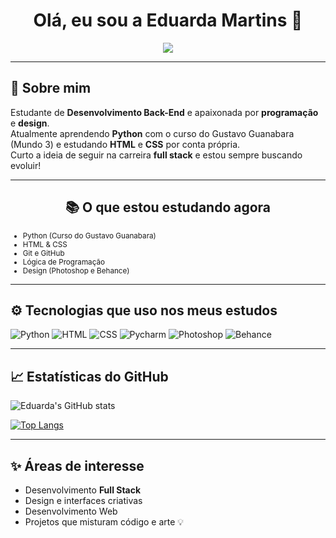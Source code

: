 <!-- Banner de fundo -->


<h1 align="center">Olá, eu sou a Eduarda Martins 👋</h1>

<p align="center">
  <a href="https://www.instagram.com/duardamarrtins">
    <img src="https://img.shields.io/badge/Instagram-%23E4405F.svg?style=for-the-badge&logo=Instagram&logoColor=white" />
  </a>
</p>

---

## 🚀 Sobre mim

Estudante de **Desenvolvimento Back-End** e apaixonada por **programação** e **design**.  
Atualmente aprendendo **Python** com o curso do Gustavo Guanabara (Mundo 3) e estudando **HTML** e **CSS** por conta própria.  
Curto a ideia de seguir na carreira **full stack** e estou sempre buscando evoluir!

---

<h2 align="center">📚 O que estou estudando agora</h2>

<small>

- Python (Curso do Gustavo Guanabara)  
- HTML & CSS  
- Git e GitHub  
- Lógica de Programação  
- Design (Photoshop e Behance)  

</small>

---

## ⚙️ Tecnologias que uso nos meus estudos

![Python](https://img.shields.io/badge/Python-3776AB?style=for-the-badge&logo=python&logoColor=white)
![HTML](https://img.shields.io/badge/HTML-239120?style=for-the-badge&logo=html5&logoColor=white)
![CSS](https://img.shields.io/badge/CSS-239120?&style=for-the-badge&logo=css3&logoColor=white)
![Pycharm](https://img.shields.io/badge/pycharm-143?style=for-the-badge&logo=pycharm&logoColor=black&color=black&labelColor=green)
![Photoshop](https://img.shields.io/badge/Adobe%20Photoshop-31A8FF?style=for-the-badge&logo=Adobe%20Photoshop&logoColor=black)
![Behance](https://img.shields.io/badge/Behance-0054F7?style=for-the-badge&logo=behance&logoColor=white)

---

## 📈 Estatísticas do GitHub

![Eduarda's GitHub stats](https://github-readme-stats.vercel.app/api?username=duarda2605&show_icons=true&theme=onedark)

[![Top Langs](https://github-readme-stats.vercel.app/api/top-langs/?username=duarda2605&layout=compact&theme=onedark)](https://github.com/duarda2605/github-readme-stats)

---

## ✨ Áreas de interesse

- Desenvolvimento **Full Stack**  
- Design e interfaces criativas  
- Desenvolvimento Web  
- Projetos que misturam código e arte 💡
